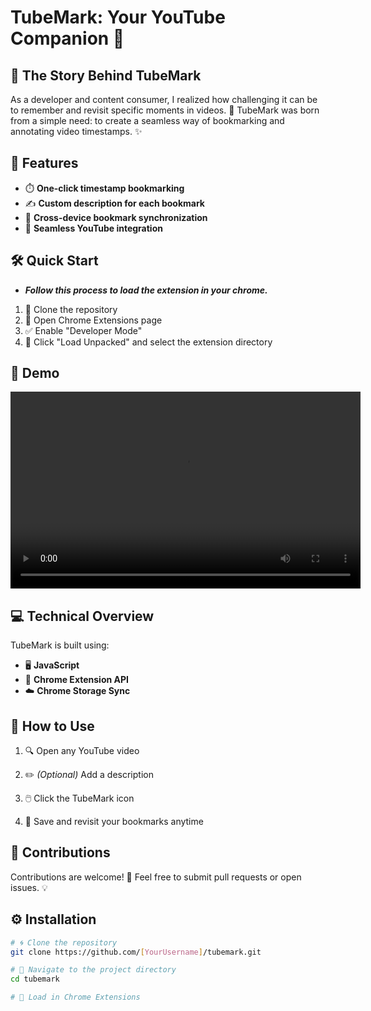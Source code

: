 # TubeMark: Your YouTube Companion 📑

## 🔖 The Story Behind TubeMark

As a developer and content consumer, I realized how challenging it can be to remember and revisit specific moments in videos. 🎥 TubeMark was born from a simple need: to create a seamless way of bookmarking and annotating video timestamps. ✨

## 🚀 Features

- ⏱️ **One-click timestamp bookmarking**
- ✍️ **Custom description for each bookmark**
- 🔄 **Cross-device bookmark synchronization**
- 🤝 **Seamless YouTube integration**

## 🛠️ Quick Start

- **_Follow this process to load the extension in your chrome._**

1. 🔗 Clone the repository
2. 🧩 Open Chrome Extensions page
3. ✅ Enable "Developer Mode"
4. 📂 Click "Load Unpacked" and select the extension directory

## 🎥 Demo

<video width="560" height="315" controls>
  <source src="assets/tubemark.mp4" type="video/mp4">
  Your browser does not support the video tag.
</video>

## 💻 Technical Overview

TubeMark is built using:

- 🖥️ **JavaScript**
- 🔌 **Chrome Extension API**
- ☁️ **Chrome Storage Sync**

## 🧭 How to Use

1. 🔍 Open any YouTube video
2. ✏️ _(Optional)_ Add a description
3. 🖱️ Click the TubeMark icon

4. 💾 Save and revisit your bookmarks anytime

## 🤝 Contributions

Contributions are welcome! 🎉 Feel free to submit pull requests or open issues. 💡

## ⚙️ Installation

```bash
# 🌀 Clone the repository
git clone https://github.com/[YourUsername]/tubemark.git

# 📂 Navigate to the project directory
cd tubemark

# 🔧 Load in Chrome Extensions
```
